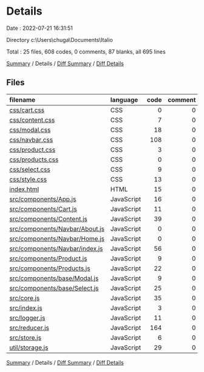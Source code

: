 # Details

Date : 2022-07-21 16:31:51

Directory c:\\Users\\chuga\\Documents\\Italio

Total : 25 files,  608 codes, 0 comments, 87 blanks, all 695 lines

[Summary](results.md) / Details / [Diff Summary](diff.md) / [Diff Details](diff-details.md)

## Files
| filename | language | code | comment | blank | total |
| :--- | :--- | ---: | ---: | ---: | ---: |
| [css/cart.css](/css/cart.css) | CSS | 0 | 0 | 1 | 1 |
| [css/content.css](/css/content.css) | CSS | 7 | 0 | 14 | 21 |
| [css/modal.css](/css/modal.css) | CSS | 18 | 0 | 2 | 20 |
| [css/navbar.css](/css/navbar.css) | CSS | 108 | 0 | 22 | 130 |
| [css/product.css](/css/product.css) | CSS | 3 | 0 | 0 | 3 |
| [css/products.css](/css/products.css) | CSS | 0 | 0 | 1 | 1 |
| [css/select.css](/css/select.css) | CSS | 9 | 0 | 2 | 11 |
| [css/style.css](/css/style.css) | CSS | 13 | 0 | 1 | 14 |
| [index.html](/index.html) | HTML | 15 | 0 | 0 | 15 |
| [src/components/App.js](/src/components/App.js) | JavaScript | 16 | 0 | 3 | 19 |
| [src/components/Cart.js](/src/components/Cart.js) | JavaScript | 11 | 0 | 2 | 13 |
| [src/components/Content.js](/src/components/Content.js) | JavaScript | 39 | 0 | 7 | 46 |
| [src/components/Navbar/About.js](/src/components/Navbar/About.js) | JavaScript | 0 | 0 | 1 | 1 |
| [src/components/Navbar/Home.js](/src/components/Navbar/Home.js) | JavaScript | 0 | 0 | 1 | 1 |
| [src/components/Navbar/index.js](/src/components/Navbar/index.js) | JavaScript | 56 | 0 | 2 | 58 |
| [src/components/Product.js](/src/components/Product.js) | JavaScript | 9 | 0 | 2 | 11 |
| [src/components/Products.js](/src/components/Products.js) | JavaScript | 22 | 0 | 2 | 24 |
| [src/components/base/Modal.js](/src/components/base/Modal.js) | JavaScript | 9 | 0 | 2 | 11 |
| [src/components/base/Select.js](/src/components/base/Select.js) | JavaScript | 25 | 0 | 4 | 29 |
| [src/core.js](/src/core.js) | JavaScript | 35 | 0 | 5 | 40 |
| [src/index.js](/src/index.js) | JavaScript | 3 | 0 | 1 | 4 |
| [src/logger.js](/src/logger.js) | JavaScript | 11 | 0 | 0 | 11 |
| [src/reducer.js](/src/reducer.js) | JavaScript | 164 | 0 | 4 | 168 |
| [src/store.js](/src/store.js) | JavaScript | 6 | 0 | 4 | 10 |
| [util/storage.js](/util/storage.js) | JavaScript | 29 | 0 | 4 | 33 |

[Summary](results.md) / Details / [Diff Summary](diff.md) / [Diff Details](diff-details.md)